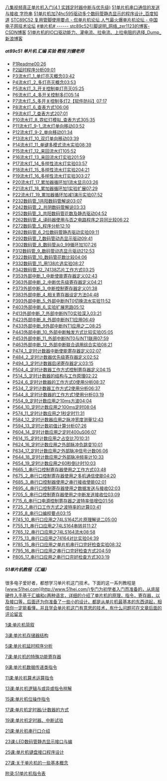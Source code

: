 [八集视频真正单片机入门(4.1 实践定时器中断与优先级)](https://www.bilibili.com/video/BV1kA411b77J?from=search&seid=7322516623576160647&spm_id_from=333.337.0.0)
[51单片机串口通信的发送与接收 字符串](https://blog.csdn.net/u013040887/article/details/88377326)
[51单片机加74hc595驱动多个数码管静态显示的程序设计_百度知道](https://zhidao.baidu.com/question/1818359650578341468.html)
[STC89C52 复用管脚使用要点 - 侃单片机论坛,人气最火爆单片机论坛 - 中国电子网技术论坛](https://bbs.21ic.com/icview-729376-1-1.html)
[#单片机# ------ stc89c52引脚说明_网络_zer1123的博客-CSDN博客](https://blog.csdn.net/zer1123/article/details/59699410)
[51单片机的IO口驱动能力、灌电流、拉电流、上拉电阻的选择_Dump_新浪博客](http://blog.sina.com.cn/s/blog_6f273cf70101exw7.html)

##### at89c51 单片机 汇编 实验 教程 刘健老师
- [P1Readme](https://www.bilibili.com/video/BV1qb411F7zN?p=1)[00:26](https://www.bilibili.com/video/BV1qb411F7zN?p=1)
- [P2延时程序分析](https://www.bilibili.com/video/BV1qb411F7zN?p=2)[09:01](https://www.bilibili.com/video/BV1qb411F7zN?p=2)
- [P3流水灯_1_单灯亮灭概念](https://www.bilibili.com/video/BV1qb411F7zN?p=3)[03:42](https://www.bilibili.com/video/BV1qb411F7zN?p=3)
- [P4流水灯_2_多灯亮灭概念](https://www.bilibili.com/video/BV1qb411F7zN?p=4)[03:53](https://www.bilibili.com/video/BV1qb411F7zN?p=4)
- [P5流水灯_3_开关控制单灯亮灭](https://www.bilibili.com/video/BV1qb411F7zN?p=5)[05:25](https://www.bilibili.com/video/BV1qb411F7zN?p=5)
- [P6流水灯_4_多开关控制多灯](https://www.bilibili.com/video/BV1qb411F7zN?p=6)[05:14](https://www.bilibili.com/video/BV1qb411F7zN?p=6)
- [P7流水灯_5_多开关控制多灯2【软件防抖】](https://www.bilibili.com/video/BV1qb411F7zN?p=7)[07:17](https://www.bilibili.com/video/BV1qb411F7zN?p=7)
- [P8流水灯_6_查表方式1](https://www.bilibili.com/video/BV1qb411F7zN?p=8)[06:06](https://www.bilibili.com/video/BV1qb411F7zN?p=8)
- [P9流水灯_7_查表方式2](https://www.bilibili.com/video/BV1qb411F7zN?p=9)[07:01](https://www.bilibili.com/video/BV1qb411F7zN?p=9)
- [P10流水灯_8_霓虹灯模拟_查表方式3](https://www.bilibili.com/video/BV1qb411F7zN?p=10)[05:35](https://www.bilibili.com/video/BV1qb411F7zN?p=10)
- [P11流水灯_9-1_流水灯单向移动](https://www.bilibili.com/video/BV1qb411F7zN?p=11)[03:52](https://www.bilibili.com/video/BV1qb411F7zN?p=11)
- [P12流水灯_9-2_单向移动](https://www.bilibili.com/video/BV1qb411F7zN?p=12)[01:34](https://www.bilibili.com/video/BV1qb411F7zN?p=12)
- [P13流水灯_10_双灯单向移动](https://www.bilibili.com/video/BV1qb411F7zN?p=13)[03:39](https://www.bilibili.com/video/BV1qb411F7zN?p=13)
- [P14流水灯_11_单键多模式流水实验](https://www.bilibili.com/video/BV1qb411F7zN?p=14)[08:39](https://www.bilibili.com/video/BV1qb411F7zN?p=14)
- [P15流水灯_12_来回流水灯1](https://www.bilibili.com/video/BV1qb411F7zN?p=15)[05:52](https://www.bilibili.com/video/BV1qb411F7zN?p=15)
- [P16流水灯_13_来回流水灯实验2](https://www.bilibili.com/video/BV1qb411F7zN?p=16)[01:59](https://www.bilibili.com/video/BV1qb411F7zN?p=16)
- [P17流水灯_14_多样性流水灯实验](https://www.bilibili.com/video/BV1qb411F7zN?p=17)[03:57](https://www.bilibili.com/video/BV1qb411F7zN?p=17)
- [P18流水灯_15_多样性流水灯实验2](https://www.bilibili.com/video/BV1qb411F7zN?p=18)[04:21](https://www.bilibili.com/video/BV1qb411F7zN?p=18)
- [P19流水灯_16_多样性流水灯实验3](https://www.bilibili.com/video/BV1qb411F7zN?p=19)[03:27](https://www.bilibili.com/video/BV1qb411F7zN?p=19)
- [P20流水灯_17_累加器循环加1流水显示](https://www.bilibili.com/video/BV1qb411F7zN?p=20)[03:26](https://www.bilibili.com/video/BV1qb411F7zN?p=20)
- [P21流水灯_18_累加器循环加1实验扩展](https://www.bilibili.com/video/BV1qb411F7zN?p=21)[07:29](https://www.bilibili.com/video/BV1qb411F7zN?p=21)
- [P22流水灯_19_累加器循环加减1演示实验](https://www.bilibili.com/video/BV1qb411F7zN?p=22)[07:52](https://www.bilibili.com/video/BV1qb411F7zN?p=22)
- [P232数码管_1共阳数码管解说](https://www.bilibili.com/video/BV1qb411F7zN?p=23)[03:07](https://www.bilibili.com/video/BV1qb411F7zN?p=23)
- [P242数码管_2_共阴数码管解说](https://www.bilibili.com/video/BV1qb411F7zN?p=24)[03:33](https://www.bilibili.com/video/BV1qb411F7zN?p=24)
- [P252数码管_3_共阳数码管花数及静态驱动](https://www.bilibili.com/video/BV1qb411F7zN?p=25)[04:52](https://www.bilibili.com/video/BV1qb411F7zN?p=25)
- [P262数码管_4_译码器使用与否之电路程序之异同比较](https://www.bilibili.com/video/BV1qb411F7zN?p=26)[06:22](https://www.bilibili.com/video/BV1qb411F7zN?p=26)
- [P272数码管_5_程序分析](https://www.bilibili.com/video/BV1qb411F7zN?p=27)[12:10](https://www.bilibili.com/video/BV1qb411F7zN?p=27)
- [P282数码管_6_2位数码管静态驱动实验](https://www.bilibili.com/video/BV1qb411F7zN?p=28)[09:11](https://www.bilibili.com/video/BV1qb411F7zN?p=28)
- [P292数码管_7_数码管动态显示驱动](https://www.bilibili.com/video/BV1qb411F7zN?p=29)[09:41](https://www.bilibili.com/video/BV1qb411F7zN?p=29)
- [P302数码管_8_数码管从0_99循环加1](https://www.bilibili.com/video/BV1qb411F7zN?p=30)[07:26](https://www.bilibili.com/video/BV1qb411F7zN?p=30)
- [P312数码管_9_数码管动态显示驱动2](https://www.bilibili.com/video/BV1qb411F7zN?p=31)[12:53](https://www.bilibili.com/video/BV1qb411F7zN?p=31)
- [P322数码管_10_数码管花数比较](https://www.bilibili.com/video/BV1qb411F7zN?p=32)[04:06](https://www.bilibili.com/video/BV1qb411F7zN?p=32)
- [P332数码管_11_用138片选实验](https://www.bilibili.com/video/BV1qb411F7zN?p=33)[08:27](https://www.bilibili.com/video/BV1qb411F7zN?p=33)
- [P342数码管_12_74138芯片工作方式](https://www.bilibili.com/video/BV1qb411F7zN?p=34)[03:25](https://www.bilibili.com/video/BV1qb411F7zN?p=34)
- [P353外部中断_1_中断使能寄存器定义](https://www.bilibili.com/video/BV1qb411F7zN?p=35)[02:43](https://www.bilibili.com/video/BV1qb411F7zN?p=35)
- [P363外部中断_2_中断优先级寄存器定义](https://www.bilibili.com/video/BV1qb411F7zN?p=36)[04:21](https://www.bilibili.com/video/BV1qb411F7zN?p=36)
- [P373外部中断_3_中断控制寄存器定义](https://www.bilibili.com/video/BV1qb411F7zN?p=37)[01:38](https://www.bilibili.com/video/BV1qb411F7zN?p=37)
- [P383外部中断_4_相关寄存器设定方法](https://www.bilibili.com/video/BV1qb411F7zN?p=38)[04:48](https://www.bilibili.com/video/BV1qb411F7zN?p=38)
- [P393外部中断_5_外部中断INT0切换流水实验](https://www.bilibili.com/video/BV1qb411F7zN?p=39)[11:52](https://www.bilibili.com/video/BV1qb411F7zN?p=39)
- [P403外部中断_6_实验扩展思路](https://www.bilibili.com/video/BV1qb411F7zN?p=40)[05:12](https://www.bilibili.com/video/BV1qb411F7zN?p=40)
- [P413外部中断_7_外部中断INT0实验深入](https://www.bilibili.com/video/BV1qb411F7zN?p=41)[03:21](https://www.bilibili.com/video/BV1qb411F7zN?p=41)
- [P423外部中断_8_外部中断INT1应用](https://www.bilibili.com/video/BV1qb411F7zN?p=42)[06:49](https://www.bilibili.com/video/BV1qb411F7zN?p=42)
- [P433外部中断_9外部中断INT1应用之二](https://www.bilibili.com/video/BV1qb411F7zN?p=43)[08:25](https://www.bilibili.com/video/BV1qb411F7zN?p=43)
- [P443外部中断_10_外部中断触发方式比较实验](https://www.bilibili.com/video/BV1qb411F7zN?p=44)[05:05](https://www.bilibili.com/video/BV1qb411F7zN?p=44)
- [P453外部中断_11_外部中断INT0与INT1联用](https://www.bilibili.com/video/BV1qb411F7zN?p=45)[07:59](https://www.bilibili.com/video/BV1qb411F7zN?p=45)
- [P463外部中断_12_外部中断联合调用综合实验](https://www.bilibili.com/video/BV1qb411F7zN?p=46)[08:21](https://www.bilibili.com/video/BV1qb411F7zN?p=46)
- [P474_1_定时计数器中断使能寄存器定义](https://www.bilibili.com/video/BV1qb411F7zN?p=47)[02:07](https://www.bilibili.com/video/BV1qb411F7zN?p=47)
- [P484_2_定时计数器优先级寄存器定义](https://www.bilibili.com/video/BV1qb411F7zN?p=48)[02:52](https://www.bilibili.com/video/BV1qb411F7zN?p=48)
- [P494_3_定时计数器启闭寄存器定义](https://www.bilibili.com/video/BV1qb411F7zN?p=49)[03:15](https://www.bilibili.com/video/BV1qb411F7zN?p=49)
- [P504_4_定时计数器工作方式控制寄存器定义](https://www.bilibili.com/video/BV1qb411F7zN?p=50)[04:15](https://www.bilibili.com/video/BV1qb411F7zN?p=50)
- [P514_5_定时计数器的结构与工作原理](https://www.bilibili.com/video/BV1qb411F7zN?p=51)[02:22](https://www.bilibili.com/video/BV1qb411F7zN?p=51)
- [P524_6_定时计数器的工作方式0使用分析](https://www.bilibili.com/video/BV1qb411F7zN?p=52)[08:37](https://www.bilibili.com/video/BV1qb411F7zN?p=52)
- [P534_7_定时计数器工作方式2使用分析](https://www.bilibili.com/video/BV1qb411F7zN?p=53)[06:37](https://www.bilibili.com/video/BV1qb411F7zN?p=53)
- [P544_8_定时计数器的工作方式1使用分析](https://www.bilibili.com/video/BV1qb411F7zN?p=54)[03:19](https://www.bilibili.com/video/BV1qb411F7zN?p=54)
- [P554_9_定时计数应用之10ms方波](https://www.bilibili.com/video/BV1qb411F7zN?p=55)[04:04](https://www.bilibili.com/video/BV1qb411F7zN?p=55)
- [P564_10_定时计数应用之100ms定时](https://www.bilibili.com/video/BV1qb411F7zN?p=56)[08:04](https://www.bilibili.com/video/BV1qb411F7zN?p=56)
- [P574_11_定时计数应用之1秒定时](https://www.bilibili.com/video/BV1qb411F7zN?p=57)[11:31](https://www.bilibili.com/video/BV1qb411F7zN?p=57)
- [P584_12_定时计数器应用之脉冲宽度测量](https://www.bilibili.com/video/BV1qb411F7zN?p=58)[12:43](https://www.bilibili.com/video/BV1qb411F7zN?p=58)
- [P594_13_定时计数初值计算分析](https://www.bilibili.com/video/BV1qb411F7zN?p=59)[07:26](https://www.bilibili.com/video/BV1qb411F7zN?p=59)
- [P604_14_定时计数应用之定时400uS](https://www.bilibili.com/video/BV1qb411F7zN?p=60)[06:07](https://www.bilibili.com/video/BV1qb411F7zN?p=60)
- [P614_15_定时计数应用之占空比70](https://www.bilibili.com/video/BV1qb411F7zN?p=61)[10:31](https://www.bilibili.com/video/BV1qb411F7zN?p=61)
- [P624_16_定时计数应用之外部脉冲负跳变](https://www.bilibili.com/video/BV1qb411F7zN?p=62)[10:01](https://www.bilibili.com/video/BV1qb411F7zN?p=62)
- [P634_17_定时计数应用之外部脉冲信号计数](https://www.bilibili.com/video/BV1qb411F7zN?p=63)[06:06](https://www.bilibili.com/video/BV1qb411F7zN?p=63)
- [P644_18_定时计数应用之外部脉冲频率计](https://www.bilibili.com/video/BV1qb411F7zN?p=64)[10:33](https://www.bilibili.com/video/BV1qb411F7zN?p=64)
- [P654_19_定时计数应用之60秒倒计时](https://www.bilibili.com/video/BV1qb411F7zN?p=65)[10:03](https://www.bilibili.com/video/BV1qb411F7zN?p=65)
- [P665_1_串行口控制寄存器使用之工作方式](https://www.bilibili.com/video/BV1qb411F7zN?p=66)[03:48](https://www.bilibili.com/video/BV1qb411F7zN?p=66)
- [P675_2_串行口控制寄存器使用之多机通信使能](https://www.bilibili.com/video/BV1qb411F7zN?p=67)[04:20](https://www.bilibili.com/video/BV1qb411F7zN?p=67)
- [P685_3_串行口控制器使用之串行接收使能](https://www.bilibili.com/video/BV1qb411F7zN?p=68)[02:01](https://www.bilibili.com/video/BV1qb411F7zN?p=68)
- [P695_4_串行口控制寄存器使用之数据发送与接收](https://www.bilibili.com/video/BV1qb411F7zN?p=69)[02:03](https://www.bilibili.com/video/BV1qb411F7zN?p=69)
- [P705_5_串行口控制寄存器使用之中断发送接收位](https://www.bilibili.com/video/BV1qb411F7zN?p=70)[03:09](https://www.bilibili.com/video/BV1qb411F7zN?p=70)
- [P715_6_串行口电源控制寄存器之波特率倍增位](https://www.bilibili.com/video/BV1qb411F7zN?p=71)[01:56](https://www.bilibili.com/video/BV1qb411F7zN?p=71)
- [P725_7_串行口工作方式之波特率的计算](https://www.bilibili.com/video/BV1qb411F7zN?p=72)[03:41](https://www.bilibili.com/video/BV1qb411F7zN?p=72)
- [P735_8_串行口编程要点](https://www.bilibili.com/video/BV1qb411F7zN?p=73)[03:15](https://www.bilibili.com/video/BV1qb411F7zN?p=73)
- [P745_10_串行口应用之74LS164芯片原理解说二](https://www.bilibili.com/video/BV1qb411F7zN?p=74)[05:00](https://www.bilibili.com/video/BV1qb411F7zN?p=74)
- [P755_11_串行口应用之74LS164串转并](https://www.bilibili.com/video/BV1qb411F7zN?p=75)[11:27](https://www.bilibili.com/video/BV1qb411F7zN?p=75)
- [P765_12_串行口应用之74LS164流水](https://www.bilibili.com/video/BV1qb411F7zN?p=76)[08:58](https://www.bilibili.com/video/BV1qb411F7zN?p=76)
- [P775_13_串行口应用之74164对比实验](https://www.bilibili.com/video/BV1qb411F7zN?p=77)[04:39](https://www.bilibili.com/video/BV1qb411F7zN?p=77)
- [P785_15_串行口应用之单片机串行口完好检查实验](https://www.bilibili.com/video/BV1qb411F7zN?p=78)[08:32](https://www.bilibili.com/video/BV1qb411F7zN?p=78)
- [P795_16_串行口应用之串行口完好检查方式2](https://www.bilibili.com/video/BV1qb411F7zN?p=79)[04:59](https://www.bilibili.com/video/BV1qb411F7zN?p=79)
- [P805_17_串行口应用之串行口完好检查方式3](https://www.bilibili.com/video/BV1qb411F7zN?p=80)[03:19](https://www.bilibili.com/video/BV1qb411F7zN?p=80)

##### 51单片机教程（汇编）
很多电子爱好者，都想学习单片机这门技术。下面的这一系列教程是[www.51hei.com](http://www.51hei.com/)专门为初学者入门而准备的，从底层硬件入手基于汇编和c两种语言，详细的介绍了单片机的原理，指令，寄存器，以及接口等，后面还为你准备了一些小的设计。都是从单片机最基本的东西讲起，相信你一定能看懂，并且学会单片机这门有意思的技术，有什么问题可在文章后面的评论留言

[1课:单片机简叙](http://www.51hei.com/mcuteach/251.html)

[3课:单片机存储器结构](http://www.51hei.com/mcuteach/249.html)

[5课:单片机延时程序分析](http://www.51hei.com/mcuteach/247.html)

[7课:单片机的特殊功能寄存器](http://www.51hei.com/mcuteach/245.html)

[9课:单片机数据传递类指令](http://www.51hei.com/mcuteach/243.html)

[11课:单片机算术运算指令](http://www.51hei.com/mcuteach/241.html)

[13课:单片机逻辑与或异或指令祥解](http://www.51hei.com/mcuteach/239.html)

[15课:单片机位操作指令](http://www.51hei.com/mcuteach/237.html)

[17课:单片机定时器/计数器的方式](http://www.51hei.com/mcuteach/235.html)

[19课:单片机定时器、中断试验](http://www.51hei.com/mcuteach/233.html)

[21课:单片机串行口介绍](http://www.51hei.com/mcuteach/231.html)

[23课:LED数码管静态显示接口与编](http://www.51hei.com/mcuteach/229.html)

[25课:单片机键盘接口程序设计](http://www.51hei.com/mcuteach/227.html)

[27课:关于单片机的一些基本概念](http://www.51hei.com/mcuteach/225.html)

[附录:51单片机指令表](http://www.51hei.com/mcuteach/1312.html)